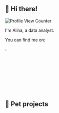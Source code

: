 ## 👾 Hi there!

![Profile View Counter](https://komarev.com/ghpvc/?username=a-r-ya&color=blueviolet&style=flat-square)

I'm Alina, a data analyst. 

You can find me on:

[<img src="https://img.icons8.com/color/48/000000/linkedin.png" width="3.5%"/>](https://www.linkedin.com/in/alina-yalysheva/) &nbsp; 

## 🐶 Pet projects
